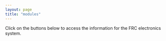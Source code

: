 ```yaml
---
layout: page
title: "modules"
---
```

Click on the buttons below to access the information for the FRC electronics system.

